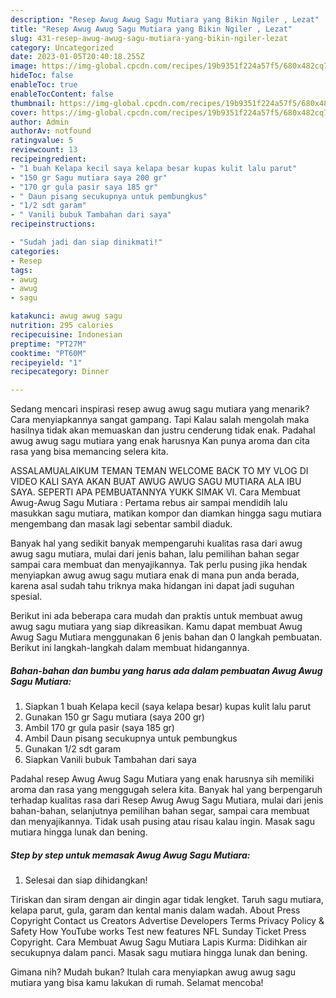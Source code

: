 ```yaml
---
description: "Resep Awug Awug Sagu Mutiara yang Bikin Ngiler , Lezat"
title: "Resep Awug Awug Sagu Mutiara yang Bikin Ngiler , Lezat"
slug: 431-resep-awug-awug-sagu-mutiara-yang-bikin-ngiler-lezat
category: Uncategorized
date: 2023-01-05T20:40:18.255Z
image: https://img-global.cpcdn.com/recipes/19b9351f224a57f5/680x482cq70/awug-awug-sagu-mutiara-foto-resep-utama.jpg
hideToc: false
enableToc: true
enableTocContent: false
thumbnail: https://img-global.cpcdn.com/recipes/19b9351f224a57f5/680x482cq70/awug-awug-sagu-mutiara-foto-resep-utama.jpg
cover: https://img-global.cpcdn.com/recipes/19b9351f224a57f5/680x482cq70/awug-awug-sagu-mutiara-foto-resep-utama.jpg
author: Admin
authorAv: notfound
ratingvalue: 5
reviewcount: 13
recipeingredient:
- "1 buah Kelapa kecil saya kelapa besar kupas kulit lalu parut"
- "150 gr Sagu mutiara saya 200 gr"
- "170 gr gula pasir saya 185 gr"
- " Daun pisang secukupnya untuk pembungkus"
- "1/2 sdt garam"
- " Vanili bubuk Tambahan dari saya"
recipeinstructions:

- "Sudah jadi dan siap dinikmati!"
categories:
- Resep
tags:
- awug
- awug
- sagu

katakunci: awug awug sagu 
nutrition: 295 calories
recipecuisine: Indonesian
preptime: "PT27M"
cooktime: "PT60M"
recipeyield: "1"
recipecategory: Dinner

---
```



Sedang mencari inspirasi resep awug awug sagu mutiara yang menarik? Cara menyiapkannya sangat gampang. Tapi Kalau salah mengolah maka hasilnya tidak akan memuaskan dan justru cenderung tidak enak. Padahal awug awug sagu mutiara yang enak harusnya Kan punya aroma dan cita rasa yang bisa memancing selera kita.


ASSALAMUALAIKUM TEMAN TEMAN WELCOME BACK TO MY VLOG ️DI VIDEO KALI SAYA AKAN BUAT AWUG AWUG SAGU MUTIARA ALA IBU SAYA. SEPERTI APA PEMBUATANNYA YUKK SIMAK VI. Cara Membuat Awug-Awug Sagu Mutiara : Pertama rebus air sampai mendidih lalu masukkan sagu mutiara, matikan kompor dan diamkan hingga sagu mutiara mengembang dan masak lagi sebentar sambil diaduk.

Banyak hal yang sedikit banyak mempengaruhi kualitas rasa dari awug awug sagu mutiara, mulai dari jenis bahan, lalu pemilihan bahan segar sampai cara membuat dan menyajikannya. Tak perlu pusing jika hendak menyiapkan awug awug sagu mutiara enak di mana pun anda berada, karena asal sudah tahu triknya maka hidangan ini dapat jadi suguhan spesial.


Berikut ini ada beberapa cara mudah dan praktis untuk membuat awug awug sagu mutiara yang siap dikreasikan. Kamu dapat membuat Awug Awug Sagu Mutiara menggunakan 6 jenis bahan dan 0 langkah pembuatan. Berikut ini langkah-langkah dalam membuat hidangannya.

<!--inarticleads1-->

##### Bahan-bahan dan bumbu yang harus ada dalam pembuatan Awug Awug Sagu Mutiara:

1. Siapkan 1 buah Kelapa kecil (saya kelapa besar) kupas kulit lalu parut
1. Gunakan 150 gr Sagu mutiara (saya 200 gr)
1. Ambil 170 gr gula pasir (saya 185 gr)
1. Ambil  Daun pisang secukupnya untuk pembungkus
1. Gunakan 1/2 sdt garam
1. Siapkan  Vanili bubuk Tambahan dari saya


Padahal resep Awug Awug Sagu Mutiara yang enak harusnya sih memiliki aroma dan rasa yang menggugah selera kita. Banyak hal yang berpengaruh terhadap kualitas rasa dari Resep Awug Awug Sagu Mutiara, mulai dari jenis bahan-bahan, selanjutnya pemilihan bahan segar, sampai cara membuat dan menyajikannya. Tidak usah pusing atau risau kalau ingin. Masak sagu mutiara hingga lunak dan bening. 

<!--inarticleads2-->

##### Step by step untuk memasak Awug Awug Sagu Mutiara:


1. Selesai dan siap dihidangkan!

Tiriskan dan siram dengan air dingin agar tidak lengket. Taruh sagu mutiara, kelapa parut, gula, garam dan kental manis dalam wadah. About Press Copyright Contact us Creators Advertise Developers Terms Privacy Policy &amp; Safety How YouTube works Test new features NFL Sunday Ticket Press Copyright. Cara Membuat Awug Sagu Mutiara Lapis Kurma: Didihkan air secukupnya dalam panci. Masak sagu mutiara hingga lunak dan bening. 

Gimana nih? Mudah bukan? Itulah cara menyiapkan awug awug sagu mutiara yang bisa kamu lakukan di rumah. Selamat mencoba!
